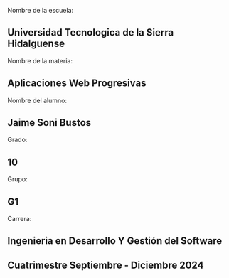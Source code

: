 Nombre de la escuela:
## Universidad Tecnologica de la Sierra Hidalguense

Nombre de la materia:
## Aplicaciones Web Progresivas

Nombre del alumno:
## Jaime Soni Bustos

Grado:
## 10

Grupo:
## G1

Carrera:
## Ingenieria en Desarrollo Y Gestión del Software

## Cuatrimestre Septiembre - Diciembre 2024